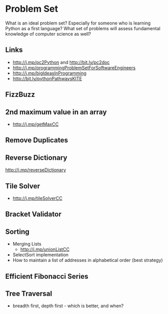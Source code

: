 
# Problem Set 

What is an ideal problem set? Especially for someone who is learning Python as a first language? What set of problems will assess fundamental knowledge of computer science as well? 

## Links
  - http://j.mp/pc2Python and http://bit.ly/pc2doc
  - http://j.mp/programmingProblemSetForSoftwareEngineers 
  - http://j.mp/bigIdeasInProgramming 
  - http://bit.ly/pythonPathwaysKITE
 
## FizzBuzz 

## 2nd maximum value in an array 
  - http://j.mp/getMaxCC

## Remove Duplicates


## Reverse Dictionary
http://j.mp/reverseDictionary

## Tile Solver 

 - http://j.mp/tileSolverCC


## Bracket Validator 

## Sorting 

- Merging Lists 
	- 	http://j.mp/unionListCC 
- SelectSort implementation 
- How to maintain a list of addresses in alphabetical order (best strategy) 

## Efficient Fibonacci Series 


## Tree Traversal 

 - breadth first, depth first - which is better, and when? 

#
<!--stackedit_data:
eyJoaXN0b3J5IjpbLTE5Njk5ODgxMTIsLTM2MDMxMTc0Myw1Nz
kxNzkwMDUsLTE3MTU0OTQxNTQsMTYzNzYzOTQ2OCwzODc4OTk1
OTMsLTE0ODkxOTU0MzcsLTEzMTgyOTI5NTYsLTI2NzYzNDQ3LD
EyMDgxNTAxNzIsMzcwMDAyMzg2XX0=
-->